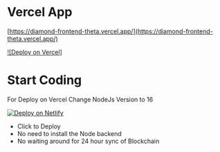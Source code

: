 # Vercel App

[https://diamond-frontend-theta.vercel.app/](https://diamond-frontend-theta.vercel.app/)

[![Deploy on Vercel]](https://vercel.com/new/clone?repository-url=https://github.com/jsonpreet/diamond-frontend)

# Start Coding

For Deploy on Vercel Change NodeJs Version to 16


[![Deploy on Netlify](https://www.netlify.com/img/deploy/button.svg)](https://app.netlify.com/start/deploy?repository=https://github.com/jsonpreet/diamond-frontend)

* Click to Deploy
* No need to install the Node backend
* No waiting around for 24 hour sync of Blockchain

